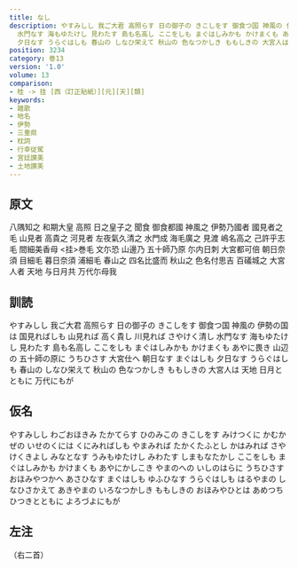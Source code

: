 ```yaml
---
title: なし
description: やすみしし 我ご大君 高照らす 日の御子の きこしをす 御食つ国 神風の 伊勢の国は 国見ればしも 山見れば 高く貴し 川見れば さやけく清し
  水門なす 海もゆたけし 見わたす 島も名高し ここをしも まぐはしみかも かけまくも あやに畏き 山辺の 五十師の原に うちひさす 大宮仕へ 朝日なす まぐはしも
  夕日なす うらぐはしも 春山の しなひ栄えて 秋山の 色なつかしき ももしきの 大宮人は 天地 日月とともに 万代にもが
position: 3234
category: 巻13
version: '1.0'
volume: 13
comparison:
- 桂 -> 挂 [西（訂正貼紙）][元][天][類]
keywords:
- 雑歌
- 地名
- 伊勢
- 三重県
- 枕詞
- 行幸従駕
- 宮廷讃美
- 土地讃美
---
```


## 原文

八隅知之 和期大皇 高照 日之皇子之 聞食 御食都國 神風之 伊勢乃國者 國見者之毛 山見者 高貴之 河見者 左夜氣久清之 水門成 海毛廣之 見渡 嶋名高之 己許乎志毛 間細美香母 <挂>巻毛 文尓恐 山邊乃 五十師乃原 尓内日刺 大宮都可倍 朝日奈須 目細毛 暮日奈須 浦細毛 春山之 四名比盛而 秋山之 色名付思吉 百礒城之 大宮人者 天地 与日月共 万代尓母我

## 訓読

やすみしし 我ご大君 高照らす 日の御子の きこしをす 御食つ国 神風の 伊勢の国は 国見ればしも 山見れば 高く貴し 川見れば さやけく清し 水門なす 海もゆたけし 見わたす 島も名高し ここをしも まぐはしみかも かけまくも あやに畏き 山辺の 五十師の原に うちひさす 大宮仕へ 朝日なす まぐはしも 夕日なす うらぐはしも 春山の しなひ栄えて 秋山の 色なつかしき ももしきの 大宮人は 天地 日月とともに 万代にもが

## 仮名

やすみしし わごおほきみ たかてらす ひのみこの きこしをす みけつくに かむかぜの いせのくには くにみればしも やまみれば たかくたふとし かはみれば さやけくきよし みなとなす うみもゆたけし みわたす しまもなたかし ここをしも まぐはしみかも かけまくも あやにかしこき やまのへの いしのはらに うちひさす おほみやつかへ あさひなす まぐはしも ゆふひなす うらぐはしも はるやまの しなひさかえて あきやまの いろなつかしき ももしきの おほみやひとは あめつち ひつきとともに よろづよにもが

## 左注

（右二首）
